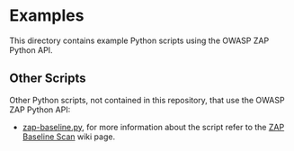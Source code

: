 # Examples

This directory contains example Python scripts using the OWASP ZAP Python API.

## Other Scripts

Other Python scripts, not contained in this repository, that use the OWASP ZAP Python API:

 - [zap-baseline.py](https://github.com/zaproxy/zaproxy/blob/develop/docker/zap-baseline.py), for more information about the script refer to the [ZAP Baseline Scan](https://github.com/zaproxy/zaproxy/wiki/ZAP-Baseline-Scan) wiki page.

